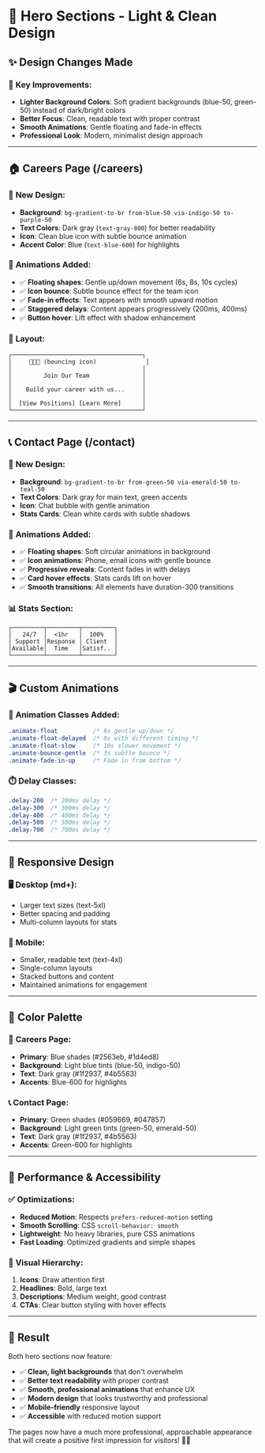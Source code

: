 # 🎨 Hero Sections - Light & Clean Design

## ✨ **Design Changes Made**

### 🎯 **Key Improvements:**
- **Lighter Background Colors**: Soft gradient backgrounds (blue-50, green-50) instead of dark/bright colors
- **Better Focus**: Clean, readable text with proper contrast
- **Smooth Animations**: Gentle floating and fade-in effects
- **Professional Look**: Modern, minimalist design approach

---

## 🏠 **Careers Page (/careers)**

### 🎨 **New Design:**
- **Background**: `bg-gradient-to-br from-blue-50 via-indigo-50 to-purple-50`
- **Text Colors**: Dark gray (`text-gray-800`) for better readability
- **Icon**: Clean blue icon with subtle bounce animation
- **Accent Color**: Blue (`text-blue-600`) for highlights

### 🌟 **Animations Added:**
- ✅ **Floating shapes**: Gentle up/down movement (6s, 8s, 10s cycles)
- ✅ **Icon bounce**: Subtle bounce effect for the team icon
- ✅ **Fade-in effects**: Text appears with smooth upward motion
- ✅ **Staggered delays**: Content appears progressively (200ms, 400ms)
- ✅ **Button hover**: Lift effect with shadow enhancement

### 📐 **Layout:**
```
┌─────────────────────────────────────┐
│     🧑‍🤝‍🧑 (bouncing icon)              │
│                                     │
│         Join Our Team               │
│                                     │
│    Build your career with us...     │
│                                     │
│  [View Positions] [Learn More]      │
└─────────────────────────────────────┘
```

---

## 📞 **Contact Page (/contact)**

### 🎨 **New Design:**
- **Background**: `bg-gradient-to-br from-green-50 via-emerald-50 to-teal-50`
- **Text Colors**: Dark gray for main text, green accents
- **Icon**: Chat bubble with gentle animation
- **Stats Cards**: Clean white cards with subtle shadows

### 🌟 **Animations Added:**
- ✅ **Floating shapes**: Soft circular animations in background
- ✅ **Icon animations**: Phone, email icons with gentle bounce
- ✅ **Progressive reveals**: Content fades in with delays
- ✅ **Card hover effects**: Stats cards lift on hover
- ✅ **Smooth transitions**: All elements have duration-300 transitions

### 📊 **Stats Section:**
```
┌─────────┬─────────┬─────────┐
│   24/7  │  <1hr   │  100%   │
│ Support │Response │ Client  │
│Available│  Time   │Satisf.. │
└─────────┴─────────┴─────────┘
```

---

## 🎬 **Custom Animations**

### 📝 **Animation Classes Added:**
```css
.animate-float          /* 6s gentle up/down */
.animate-float-delayed  /* 8s with different timing */
.animate-float-slow     /* 10s slower movement */
.animate-bounce-gentle  /* 3s subtle bounce */
.animate-fade-in-up     /* Fade in from bottom */
```

### ⏱️ **Delay Classes:**
```css
.delay-200  /* 200ms delay */
.delay-300  /* 300ms delay */
.delay-400  /* 400ms delay */
.delay-500  /* 500ms delay */
.delay-700  /* 700ms delay */
```

---

## 📱 **Responsive Design**

### 🖥️ **Desktop (md+):**
- Larger text sizes (text-5xl)
- Better spacing and padding
- Multi-column layouts for stats

### 📱 **Mobile:**
- Smaller, readable text (text-4xl)
- Single-column layouts
- Stacked buttons and content
- Maintained animations for engagement

---

## 🎯 **Color Palette**

### 👔 **Careers Page:**
- **Primary**: Blue shades (#2563eb, #1d4ed8)
- **Background**: Light blue tints (blue-50, indigo-50)
- **Text**: Dark gray (#1f2937, #4b5563)
- **Accents**: Blue-600 for highlights

### 📞 **Contact Page:**
- **Primary**: Green shades (#059669, #047857)
- **Background**: Light green tints (green-50, emerald-50)
- **Text**: Dark gray (#1f2937, #4b5563)
- **Accents**: Green-600 for highlights

---

## 🚀 **Performance & Accessibility**

### ✅ **Optimizations:**
- **Reduced Motion**: Respects `prefers-reduced-motion` setting
- **Smooth Scrolling**: CSS `scroll-behavior: smooth`
- **Lightweight**: No heavy libraries, pure CSS animations
- **Fast Loading**: Optimized gradients and simple shapes

### 🎨 **Visual Hierarchy:**
1. **Icons**: Draw attention first
2. **Headlines**: Bold, large text
3. **Descriptions**: Medium weight, good contrast
4. **CTAs**: Clear button styling with hover effects

---

## 🎉 **Result**

Both hero sections now feature:
- ✅ **Clean, light backgrounds** that don't overwhelm
- ✅ **Better text readability** with proper contrast
- ✅ **Smooth, professional animations** that enhance UX
- ✅ **Modern design** that looks trustworthy and professional
- ✅ **Mobile-friendly** responsive layout
- ✅ **Accessible** with reduced motion support

The pages now have a much more professional, approachable appearance that will create a positive first impression for visitors! 🎨✨